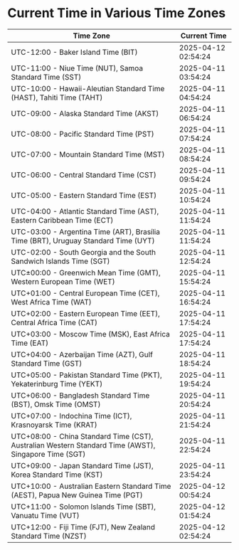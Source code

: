 # Current Time in Various Time Zones

| Time Zone | Current Time |
|-----------|--------------|
| UTC-12:00 - Baker Island Time (BIT) | 2025-04-12 02:54:24 |
| UTC-11:00 - Niue Time (NUT), Samoa Standard Time (SST) | 2025-04-11 03:54:24 |
| UTC-10:00 - Hawaii-Aleutian Standard Time (HAST), Tahiti Time (TAHT) | 2025-04-11 04:54:24 |
| UTC-09:00 - Alaska Standard Time (AKST) | 2025-04-11 06:54:24 |
| UTC-08:00 - Pacific Standard Time (PST) | 2025-04-11 07:54:24 |
| UTC-07:00 - Mountain Standard Time (MST) | 2025-04-11 08:54:24 |
| UTC-06:00 - Central Standard Time (CST) | 2025-04-11 09:54:24 |
| UTC-05:00 - Eastern Standard Time (EST) | 2025-04-11 10:54:24 |
| UTC-04:00 - Atlantic Standard Time (AST), Eastern Caribbean Time (ECT) | 2025-04-11 11:54:24 |
| UTC-03:00 - Argentina Time (ART), Brasília Time (BRT), Uruguay Standard Time (UYT) | 2025-04-11 11:54:24 |
| UTC-02:00 - South Georgia and the South Sandwich Islands Time (SGT) | 2025-04-11 12:54:24 |
| UTC±00:00 - Greenwich Mean Time (GMT), Western European Time (WET) | 2025-04-11 15:54:24 |
| UTC+01:00 - Central European Time (CET), West Africa Time (WAT) | 2025-04-11 16:54:24 |
| UTC+02:00 - Eastern European Time (EET), Central Africa Time (CAT) | 2025-04-11 17:54:24 |
| UTC+03:00 - Moscow Time (MSK), East Africa Time (EAT) | 2025-04-11 17:54:24 |
| UTC+04:00 - Azerbaijan Time (AZT), Gulf Standard Time (GST) | 2025-04-11 18:54:24 |
| UTC+05:00 - Pakistan Standard Time (PKT), Yekaterinburg Time (YEKT) | 2025-04-11 19:54:24 |
| UTC+06:00 - Bangladesh Standard Time (BST), Omsk Time (OMST) | 2025-04-11 20:54:24 |
| UTC+07:00 - Indochina Time (ICT), Krasnoyarsk Time (KRAT) | 2025-04-11 21:54:24 |
| UTC+08:00 - China Standard Time (CST), Australian Western Standard Time (AWST), Singapore Time (SGT) | 2025-04-11 22:54:24 |
| UTC+09:00 - Japan Standard Time (JST), Korea Standard Time (KST) | 2025-04-11 23:54:24 |
| UTC+10:00 - Australian Eastern Standard Time (AEST), Papua New Guinea Time (PGT) | 2025-04-12 00:54:24 |
| UTC+11:00 - Solomon Islands Time (SBT), Vanuatu Time (VUT) | 2025-04-12 01:54:24 |
| UTC+12:00 - Fiji Time (FJT), New Zealand Standard Time (NZST) | 2025-04-12 02:54:24 |
